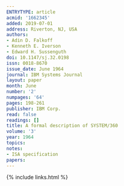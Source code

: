 ```yaml
---
ENTRYTYPE: article
acmid: '1662345'
added: 2019-07-01
address: Riverton, NJ, USA
authors:
- Adin D. Falkoff
- Kenneth E. Iverson
- Edward H. Sussenguth
doi: 10.1147/sj.32.0198
issn: 0018-8670
issue_date: June 1964
journal: IBM Systems Journal
layout: paper
month: June
number: '2'
numpages: '64'
pages: 198-261
publisher: IBM Corp.
read: false
readings: []
title: A formal description of SYSTEM/360
volume: '3'
year: 1964
topics:
notes:
- ISA specification
papers:
---
```


{% include links.html %}
